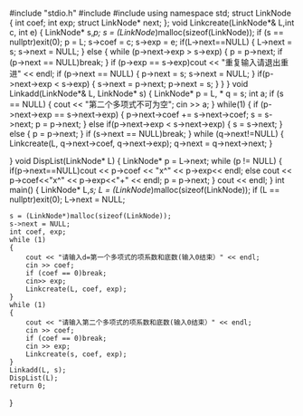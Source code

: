 #include "stdio.h"
#include <cstdlib>
#include <iostream>
using namespace std;
struct LinkNode
{
	int coef;
	int exp;
	struct LinkNode* next;
};
void Linkcreate(LinkNode*& L,int c, int e)
{
	LinkNode* s,*p;
	s = (LinkNode*)malloc(sizeof(LinkNode));
	if (s == nullptr)exit(0);
	p = L; 
	s->coef = c;
	s->exp = e;
	if(L->next==NULL)
	{
		L->next = s;
		s->next = NULL;
	}
	else
	{
		while (p->next->exp > s->exp)
		{
			p = p->next;
			if (p->next == NULL)break;
		}
		if (p->exp == s->exp)cout << "重复输入请退出重进" << endl;
		if (p->next == NULL) { p->next = s; s->next = NULL; }
		if(p->next->exp < s->exp)
		{
			s->next = p->next;
			p->next = s;
		}
	}
}
void Linkadd(LinkNode*& L, LinkNode* s)
{
	LinkNode* p = L, * q = s; int a;
	if (s == NULL) { cout << "第二个多项式不可为空"; cin >> a; }
	while(1)
	{
		if (p->next->exp == s->next->exp)
		{
			p->next->coef += s->next->coef;
			s = s->next;
			p = p->next;
		}
		else if(p->next->exp < s->next->exp)
		{
			s = s->next;
		}
		else
		{
			p = p->next;
		}
		if (s->next == NULL)break;
	}
	while (q->next!=NULL)
	{
		Linkcreate(L, q->next->coef, q->next->exp);
		q->next = q->next->next;
	}
	
}
void DispList(LinkNode* L)
{
	LinkNode* p = L->next;
	while (p != NULL)
	{
		if(p->next==NULL)cout << p->coef << "x^" << p->exp<< endl;
		else cout << p->coef<<"x^" << p->exp<<"+" << endl;
		p = p->next;
	}
	cout << endl;
}
int main()
{
	LinkNode* L,*s;
	L = (LinkNode*)malloc(sizeof(LinkNode)); if (L == nullptr)exit(0);
	L->next = NULL;

	s = (LinkNode*)malloc(sizeof(LinkNode));
	s->next = NULL;
	int coef, exp;
	while (1)
	{
		cout << "请输入d=第一个多项式的项系数和底数(输入0结束）" << endl;
		cin >> coef;
		if (coef == 0)break;
		cin>> exp;
		Linkcreate(L, coef, exp);
	}
	while (1)
	{
		cout << "请输入第二个多项式的项系数和底数(输入0结束）" << endl;
		cin >> coef;
		if (coef == 0)break;
		cin >> exp;
		Linkcreate(s, coef, exp);
	}
	Linkadd(L, s);
	DispList(L);
	return 0;
}
